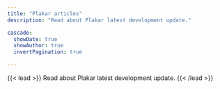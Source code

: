 ```yaml
---
title: "Plakar articles"
description: "Read about Plakar latest development update."

cascade:
  showDate: true
  showAuthor: true
  invertPagination: true

---
```

{{< lead >}}
Read about Plakar latest development update.
{{< /lead >}}




